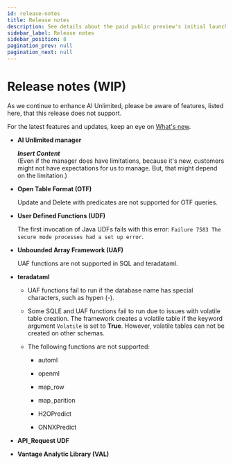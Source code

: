 ```yaml
---
id: release-notes
title: Release notes
description: See details about the paid public preview's initial launch.
sidebar_label: Release notes
sidebar_position: 8
pagination_prev: null
pagination_next: null
---
```


# Release notes (WIP)

As we continue to enhance AI Unlimited, please be aware of features, listed here, that this release does not support. 

For the latest features and updates, keep an eye on [What's new](/docs/whats-new.md).

- **AI Unlimited manager**

  ***Insert Content***<br/>
  (Even if the manager does have limitations, because it's new, customers might not have expectations for us to manage. But, that might depend on the limitation.)

- **Open Table Format (OTF)**

  Update and Delete with predicates are not supported for OTF queries.
  
 - **User Defined Functions (UDF)**

	The first invocation of Java UDFs fails with this error: `Failure 7583 The secure mode processes had a set up error`.

- **Unbounded Array Framework (UAF)**

  UAF functions are not supported in SQL and teradataml.

- **teradataml**

    - UAF functions fail to run if the database name has special characters, such as hypen (-). 

    - Some SQLE and UAF functions fail to run due to issues with volatile table creation. The framework creates a volatile table if the keyword argument `Volatile` is set to **True**. However, volatile tables can not be created on other schemas.

    - The following functions are not supported:
      
        - automl 

        - openml  

	    - map_row 

       -  map_parition

       - H2OPredict 

       - ONNXPredict 

- **API_Request UDF**

- **Vantage Analytic Library (VAL)**


